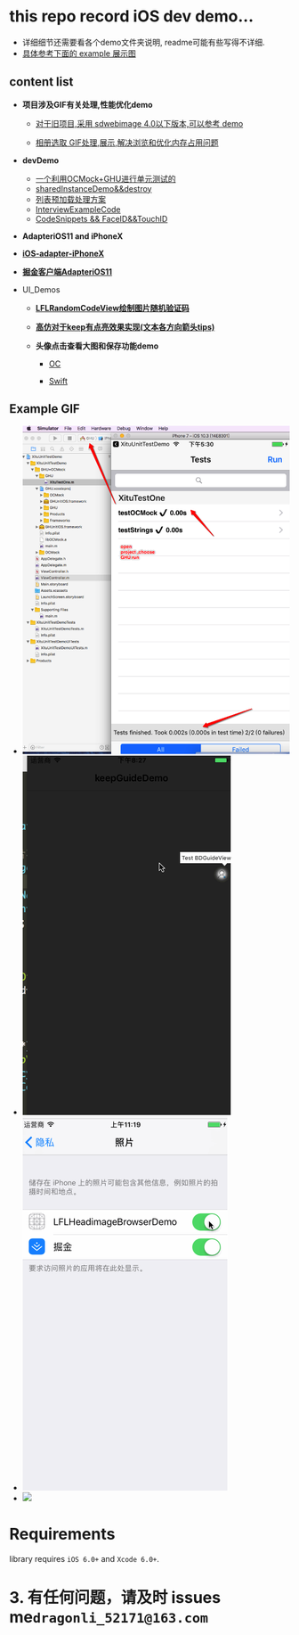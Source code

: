 # this repo record iOS dev demo...

*  详细细节还需要看各个demo文件夹说明, readme可能有些写得不详细.
*  [具体参考下面的 example 展示图](#example_GIF)

##  content  list  

*   **项目涉及GIF有关处理,性能优化demo**
	
	- [对于旧项目,采用 sdwebimage 4.0以下版本,可以参考 demo](./GIFDemo/GIF-Optimize) 
	
	- [相册选取 GIF处理,展示,解决浏览和优化内存占用问题](./GIFDemo/handle_Album_Select_GIF_Demo)

*   **devDemo**

	- [一个利用OCMock+GHU进行单元测试的](./iOS/XituUnitTestDemo)
	- [sharedInstanceDemo&&destroy](./iOS/sharedInstanceDemo)
	- [列表预加载处理方案](./iOS/preloadListData)
	- [InterviewExampleCode](./iOS/InterviewExampleCode)
	- [CodeSnippets && FaceID&&TouchID](./iOS)


*   **AdapteriOS11 and iPhoneX**

- [**iOS-adapter-iPhoneX**](./AdapteriOS11/iOS-adapter-iPhoneX.md)
- [**掘金客户端AdapteriOS11**](./AdapteriOS11/readme.md)

- UI_Demos

	-  **[LFLRandomCodeView绘制图片随机验证码](./UIDemos/LFLRandomCodeView)**

	-  **[高仿对于keep有点亮效果实现(文本各方向箭头tips)](./UIDemos/KeepGuide)**
	-   **头像点击查看大图和保存功能demo**
		
		- [OC](./UIDemos/LFLHeadimageBrowserDemo)
		
		- [Swift](https://github.com/DevDragonLi/SwiftCodeRepo/tree/master/LFLHeadimageBrowserDemo)



##  <a name="example_GIF "></a> Example GIF 

- ![](./iOS/XituUnitTestDemo/unitTest.png)
- ![](./UIDemos/KeepGuide/1.gif)
- ![](./UIDemos/LFLHeadimageBrowserDemo/NOpermission.gif)
- ![](./GIFDemo/handle_Album_Select_GIF_Demo/GIFExample.gif)


Requirements
==============

library requires `iOS 6.0+` and `Xcode 6.0+`.


# 3. 有任何问题，请及时 issues me`dragonli_52171@163.com`   
